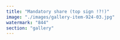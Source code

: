 ```yaml
---
title: "Mandatory share (top sign !?!)"
image: "./images/gallery-item-924-03.jpg"
watermark: "844"
section: "gallery"
---
```

